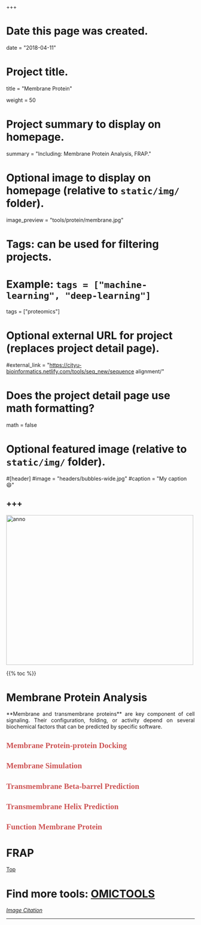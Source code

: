 +++
# Date this page was created.
date = "2018-04-11"

# Project title.
title = "Membrane Protein"

weight = 50
# Project summary to display on homepage.
summary = "Including: Membrane Protein Analysis, FRAP."

# Optional image to display on homepage (relative to `static/img/` folder).
image_preview = "tools/protein/membrane.jpg"

# Tags: can be used for filtering projects.
# Example: `tags = ["machine-learning", "deep-learning"]`
tags = ["proteomics"]

# Optional external URL for project (replaces project detail page).
#external_link = "https://cityu-bioinformatics.netlify.com/tools/seq_new/sequence alignment/"


# Does the project detail page use math formatting?
math = false

# Optional featured image (relative to `static/img/` folder).
#[header]
#image = "headers/bubbles-wide.jpg"
#caption = "My caption :smile:"


+++
---

<img src="/img/tools/protein/membrane.jpg"  width="500" height="400" alt="anno" align="center">

<span id="top"></span>

{{% toc %}}

# Membrane Protein Analysis

<p align="justify">**Membrane and transmembrane proteins** are key component of cell signaling. Their configuration, folding, or activity depend on several biochemical factors that can be predicted by specific software.

## <font color=#CD5555 face="黑体">Membrane Protein-protein Docking</font>

## <font color=#CD5555 face="黑体">Membrane Simulation</font>

## <font color=#CD5555 face="黑体">Transmembrane Beta-barrel Prediction</font>

## <font color=#CD5555 face="黑体">Transmembrane Helix Prediction</font>

## <font color=#CD5555 face="黑体">Function Membrane Protein</font>


# FRAP

[<i class="fa fa-hand-o-up fa-1x "></i>Top](#top)

# Find more tools: [**OMICTOOLS**](https://omictools.com/proteomics-category)

[*Image Citation*](https://www.slideshare.net/RESTY29/membrane-proteins-65960356)

---